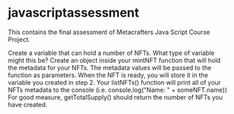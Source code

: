 # javascriptassessment
This contains the final assessment of Metacrafters Java Script Course Project.

Create a variable that can hold a number of NFTs. What type of variable might this be?
Create an object inside your mintNFT function that will hold the metadata for your NFTs. The metadata values will be passed to the function as parameters. When the NFT is ready, you will store it in the variable you created in step 2.
Your listNFTs() function will print all of your NFTs metadata to the console (i.e. console.log("Name: " + someNFT.name))
For good measure, getTotalSupply() should return the number of NFTs you have created.
